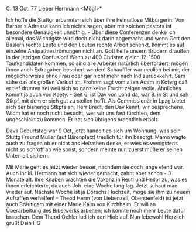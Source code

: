  C. 13 Oct. 77
Lieber Herrmann <Mögl>*

Ich hoffe die Stuttgr erbarmten sich über ihre heimatlose Mitbürgerin. Von Barner's Adresse kann ich nichts sagen, aber mit solchen pastors ist besondere Genauigkeit unnöthig. - Über diese Conferenzen denke ich allemal, das Wichtigste wird doch nicht darin abgemacht und wenn Gott den Baslern rechte Leute und den Leuten rechte Arbeit schenkt, kommt es auf einzelne Antipathieströmungen nicht an. Gott helfe unsern Brüdern draußen in der jetzigen Confusion! Wenn zu 400 Christen gleich 12-1500 Taufkandidaten kommen, so sind alle Arbeiter natürlich überfordert; mögen ihnen auch Extragaben beschert werden! Schauffler war neulich bei mir, der möglicherweise ohne Frau oder gar nicht mehr nach Ind zurückkehrt. Sam sähe das als großen Verlust an. Frohnm sagt vom alten Adam in Koterg daß er tief drunten sei weil sich so ganz keine Frucht zeigen wolle. Ähnliches kommt ja auch von Kaety. - Seit 6. ist Dav von Lond da, war 8. in St und sah Stkpf, mit dem er sich gut zu stellen hofft. Als Commissionär in Lpzg bietet sich der bisherige Stkpfs an, Herr Bredt, den Dav kennt; wir besprechens. Widm hat er noch nicht besucht, weil wir uns fast fürchten, dem ungeschickt zu kommen. Er hat sich übrigens ordentlich erholt.

Davs Geburtstag war 9 Oct, jetzt handelt es sich um Wohnung, was sein Stuttg Freund Müller (auf Bärenplatz) treulich für ihn besorgt. Mama wagte auch zu fragen ob er nicht ans Heirathen denke, er wies es wenigstens nicht so schroff ab wie sonst, sondern meinte nur, zuerst müße er seinen Unterhalt sichern.

Mit Marie geht es jetzt wieder besser, nachdem sie doch lange elend war. Auch ihr kl. Hermann hat sich wieder gemacht, zahnt aber schon - 3 Monate alt. Ihre Knaben brachten die Vakanz in Reutl und Heilbr zu, was es ihnen erleichterte, da auch Joh. eine Woche lang lag. Jetzt schaut man wieder auf. Nächste Woche ist ja Dorschs Hochzeit, möge sie ihm zu neuem Aufraffen verhelfen! - Theod Herm (von Liebenzell, Oberstenfeld) ist jetzt auch Bräutigam mit einer Marie Kaim von Kirchheim. Er will an Überarbeitung des Bibelwerks arbeiten; ich könnte noch mehr Leute dafür brauchen. Dem Theod Oehler lud ich den Hiob auf. Nun lebewohl
 Herzlich grüßt Dein HG
